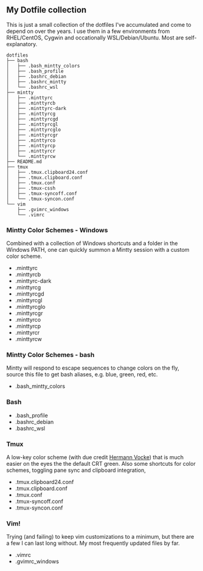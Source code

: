 ## My Dotfile collection ##

This is just a small collection of the dotfiles I've accumulated and come to depend on over the years. I use them in a few environments from RHEL/CentOS, Cygwin and occationally WSL/Debian/Ubuntu. Most are self-explanatory. 

```
dotfiles
├── bash
│   ├── .bash_mintty_colors
│   ├── .bash_profile
│   ├── .bashrc_debian
│   ├── .bashrc_mintty
│   └── .bashrc_wsl
├── mintty
│   ├── .minttyrc
│   ├── .minttyrcb
│   ├── .minttyrc-dark
│   ├── .minttyrcg
│   ├── .minttyrcgd
│   ├── .minttyrcgl
│   ├── .minttyrcglo
│   ├── .minttyrcgr
│   ├── .minttyrco
│   ├── .minttyrcp
│   ├── .minttyrcr
│   └── .minttyrcw
├── README.md
├── tmux
│   ├── .tmux.clipboard24.conf
│   ├── .tmux.clipboard.conf
│   ├── .tmux.conf
│   ├── .tmux-cssh
│   ├── .tmux-syncoff.conf
│   └── .tmux-syncon.conf
└── vim
    ├── .gvimrc_windows
    └── .vimrc
```

### Mintty Color Schemes - Windows ###

Combined with a collection of Windows shortcuts and a folder in the Windows PATH, one can quickly summon a Mintty session with a custom color scheme.

* .minttyrc
* .minttyrcb
* .minttyrc-dark
* .minttyrcg
* .minttyrcgd
* .minttyrcgl
* .minttyrcglo
* .minttyrcgr
* .minttyrco
* .minttyrcp
* .minttyrcr
* .minttyrcw

### Mintty Color Schemes - bash ###
Mintty will respond to escape sequences to change colors on the fly, source this file to get bash aliases, e.g. blue, green, red, etc.

* .bash_mintty_colors

### Bash ###
* .bash_profile
* .bashrc_debian
* .bashrc_wsl

### Tmux ###
A low-key color scheme (with due credit [Hermann Vocke](http://www.hamvocke.com/blog/a-guide-to-customizing-your-tmux-conf)) that is much easier on the eyes the the default CRT green. Also some shortcuts for color schemes, toggling pane sync and clipboard integration, 

* .tmux.clipboard24.conf
* .tmux.clipboard.conf
* .tmux.conf
* .tmux-syncoff.conf
* .tmux-syncon.conf

### Vim! ###
Trying (and failing) to keep vim customizations to a minimum, but there are a few I can last long without. My most frequently updated files by far.

* .vimrc
* .gvimrc_windows

